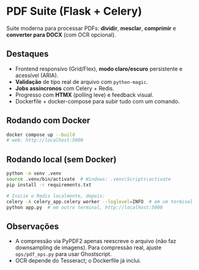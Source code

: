 # PDF Suite (Flask + Celery)

Suite moderna para processar PDFs: **dividir**, **mesclar**, **comprimir** e **converter para DOCX** (com OCR opcional).

## Destaques
- Frontend responsivo (Grid/Flex), **modo claro/escuro** persistente e acessível (ARIA).
- **Validação** de tipo real de arquivo com `python-magic`.
- **Jobs assíncronos** com Celery + Redis.
- Progresso com **HTMX** (polling leve) e feedback visual.
- Dockerfile + docker-compose para subir tudo com um comando.

## Rodando com Docker
```bash
docker compose up --build
# web: http://localhost:5000
```

## Rodando local (sem Docker)
```bash
python -m venv .venv
source .venv/bin/activate  # Windows: .venv\Scripts\activate
pip install -r requirements.txt

# Inicie o Redis localmente, depois:
celery -A celery_app.celery worker --loglevel=INFO  # em um terminal
python app.py  # em outro terminal, http://localhost:5000
```

## Observações
- A compressão via PyPDF2 apenas reescreve o arquivo (não faz downsampling de imagens). Para compressão real, ajuste `ops/pdf_ops.py` para usar Ghostscript.
- OCR depende do Tesseract; o Dockerfile já inclui.
